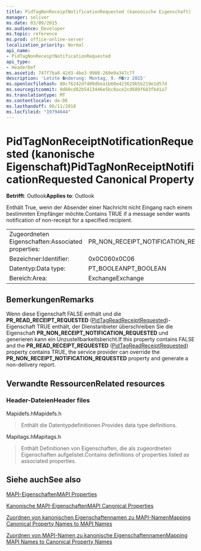```yaml
---
title: PidTagNonReceiptNotificationRequested (kanonische Eigenschaft)
manager: soliver
ms.date: 03/09/2015
ms.audience: Developer
ms.topic: reference
ms.prod: office-online-server
localization_priority: Normal
api_name:
- PidTagNonReceiptNotificationRequested
api_type:
- HeaderDef
ms.assetid: 747f7ba8-42d3-4be3-9908-269e9a347c7f
description: 'Letzte �nderung: Montag, 9. M�rz 2015'
ms.openlocfilehash: 80c76242df409dbea1b60e423629b5b219e1d57d
ms.sourcegitcommit: 9d60cd82b5413446e5bc8ace2cd689f683fb41a7
ms.translationtype: MT
ms.contentlocale: de-DE
ms.lasthandoff: 06/11/2018
ms.locfileid: "19794644"
---
```

# <a name="pidtagnonreceiptnotificationrequested-canonical-property"></a><span data-ttu-id="b0a21-103">PidTagNonReceiptNotificationRequested (kanonische Eigenschaft)</span><span class="sxs-lookup"><span data-stu-id="b0a21-103">PidTagNonReceiptNotificationRequested Canonical Property</span></span>

  
  
<span data-ttu-id="b0a21-104">**Betrifft**: Outlook</span><span class="sxs-lookup"><span data-stu-id="b0a21-104">**Applies to**: Outlook</span></span> 
  
<span data-ttu-id="b0a21-105">Enthält True, wenn der Absender einer Nachricht nicht Eingang nach einem bestimmten Empfänger möchte.</span><span class="sxs-lookup"><span data-stu-id="b0a21-105">Contains TRUE if a message sender wants notification of non-receipt for a specified recipient.</span></span>
  
|||
|:-----|:-----|
|<span data-ttu-id="b0a21-106">Zugeordneten Eigenschaften:</span><span class="sxs-lookup"><span data-stu-id="b0a21-106">Associated properties:</span></span>  <br/> |<span data-ttu-id="b0a21-107">PR_NON_RECEIPT_NOTIFICATION_REQUESTED</span><span class="sxs-lookup"><span data-stu-id="b0a21-107">PR_NON_RECEIPT_NOTIFICATION_REQUESTED</span></span>  <br/> |
|<span data-ttu-id="b0a21-108">Bezeichner:</span><span class="sxs-lookup"><span data-stu-id="b0a21-108">Identifier:</span></span>  <br/> |<span data-ttu-id="b0a21-109">0x0C06</span><span class="sxs-lookup"><span data-stu-id="b0a21-109">0x0C06</span></span>  <br/> |
|<span data-ttu-id="b0a21-110">Datentyp:</span><span class="sxs-lookup"><span data-stu-id="b0a21-110">Data type:</span></span>  <br/> |<span data-ttu-id="b0a21-111">PT_BOOLEAN</span><span class="sxs-lookup"><span data-stu-id="b0a21-111">PT_BOOLEAN</span></span>  <br/> |
|<span data-ttu-id="b0a21-112">Bereich:</span><span class="sxs-lookup"><span data-stu-id="b0a21-112">Area:</span></span>  <br/> |<span data-ttu-id="b0a21-113">Exchange</span><span class="sxs-lookup"><span data-stu-id="b0a21-113">Exchange</span></span>  <br/> |
   
## <a name="remarks"></a><span data-ttu-id="b0a21-114">Bemerkungen</span><span class="sxs-lookup"><span data-stu-id="b0a21-114">Remarks</span></span>

<span data-ttu-id="b0a21-115">Wenn diese Eigenschaft FALSE enthält und die **PR_READ_RECEIPT_REQUESTED** ([PidTagReadReceiptRequested](pidtagreadreceiptrequested-canonical-property.md))-Eigenschaft TRUE enthält, der Dienstanbieter überschreiben Sie die Eigenschaft **PR_NON_RECEIPT_NOTIFICATION_REQUESTED** und generieren kann ein Unzustellbarkeitsbericht.</span><span class="sxs-lookup"><span data-stu-id="b0a21-115">If this property contains FALSE and the **PR_READ_RECEIPT_REQUESTED** ([PidTagReadReceiptRequested](pidtagreadreceiptrequested-canonical-property.md)) property contains TRUE, the service provider can override the **PR_NON_RECEIPT_NOTIFICATION_REQUESTED** property and generate a non-delivery report.</span></span> 
  
## <a name="related-resources"></a><span data-ttu-id="b0a21-116">Verwandte Ressourcen</span><span class="sxs-lookup"><span data-stu-id="b0a21-116">Related resources</span></span>

### <a name="header-files"></a><span data-ttu-id="b0a21-117">Header-Dateien</span><span class="sxs-lookup"><span data-stu-id="b0a21-117">Header files</span></span>

<span data-ttu-id="b0a21-118">Mapidefs.h</span><span class="sxs-lookup"><span data-stu-id="b0a21-118">Mapidefs.h</span></span>
  
> <span data-ttu-id="b0a21-119">Enthält die Datentypdefinitionen.</span><span class="sxs-lookup"><span data-stu-id="b0a21-119">Provides data type definitions.</span></span>
    
<span data-ttu-id="b0a21-120">Mapitags.h</span><span class="sxs-lookup"><span data-stu-id="b0a21-120">Mapitags.h</span></span>
  
> <span data-ttu-id="b0a21-121">Enthält Definitionen von Eigenschaften, die als zugeordneten Eigenschaften aufgelistet.</span><span class="sxs-lookup"><span data-stu-id="b0a21-121">Contains definitions of properties listed as associated properties.</span></span>
    
## <a name="see-also"></a><span data-ttu-id="b0a21-122">Siehe auch</span><span class="sxs-lookup"><span data-stu-id="b0a21-122">See also</span></span>



[<span data-ttu-id="b0a21-123">MAPI-Eigenschaften</span><span class="sxs-lookup"><span data-stu-id="b0a21-123">MAPI Properties</span></span>](mapi-properties.md)
  
[<span data-ttu-id="b0a21-124">Kanonische MAPI-Eigenschaften</span><span class="sxs-lookup"><span data-stu-id="b0a21-124">MAPI Canonical Properties</span></span>](mapi-canonical-properties.md)
  
[<span data-ttu-id="b0a21-125">Zuordnen von kanonischen Eigenschaftennamen zu MAPI-Namen</span><span class="sxs-lookup"><span data-stu-id="b0a21-125">Mapping Canonical Property Names to MAPI Names</span></span>](mapping-canonical-property-names-to-mapi-names.md)
  
[<span data-ttu-id="b0a21-126">Zuordnen von MAPI-Namen zu kanonische Eigenschaftennamen</span><span class="sxs-lookup"><span data-stu-id="b0a21-126">Mapping MAPI Names to Canonical Property Names</span></span>](mapping-mapi-names-to-canonical-property-names.md)

